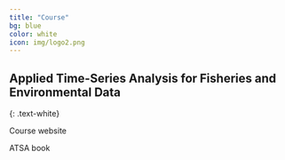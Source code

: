 ```yaml
---
title: "Course"
bg: blue
color: white
icon: img/logo2.png
---
```


## Applied Time-Series Analysis for Fisheries and Environmental Data
{: .text-white}

<div id="coursescontainer">
<p id="coursesbox">Course website</p>
<p id="coursesbox">ATSA book</p>
</div>

